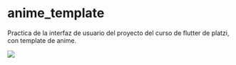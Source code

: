 # anime_template

Practica de la interfaz de usuario del proyecto del curso de flutter de platzi, con template de anime.

<img src="https://www.flickr.com/photos/182149300@N06/48099283107/in/dateposted-public/">

